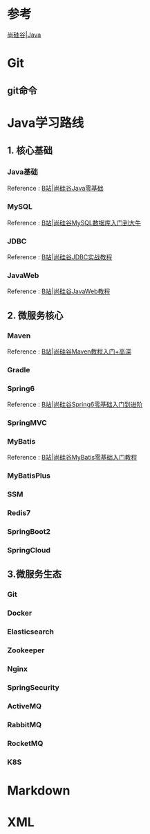 # 参考
[尚硅谷|Java](http://www.atguigu.com/download.shtml)  

# Git
## git命令


# Java学习路线
## 1. 核心基础
### Java基础
Reference : [B站|尚硅谷Java零基础](https://www.bilibili.com/video/BV1PY411e7J6)
### MySQL
Reference : [B站|尚硅谷MySQL数据库入门到大牛](https://www.bilibili.com/video/BV1iq4y1u7vj)
### JDBC
Reference : [B站|尚硅谷JDBC实战教程](https://www.bilibili.com/video/BV1sK411B71e/)
### JavaWeb
Reference : [B站|尚硅谷JavaWeb教程](https://www.bilibili.com/video/BV1AS4y177xJ)

## 2. 微服务核心
### Maven
Reference : [B站|尚硅谷Maven教程入门+高深](https://www.bilibili.com/video/BV12q4y147e4)
### Gradle
### Spring6
Reference : [B站|尚硅谷Spring6零基础入门到进阶](https://www.bilibili.com/video/BV1kR4y1b7Qc)
### SpringMVC
### MyBatis
Reference : [B站|尚硅谷MyBatis零基础入门教程](https://www.bilibili.com/video/BV1VP4y1c7j7)
### MyBatisPlus
### SSM
### Redis7
### SpringBoot2
### SpringCloud

## 3.微服务生态
### Git
### Docker
### Elasticsearch
### Zookeeper
### Nginx
### SpringSecurity
### ActiveMQ
### RabbitMQ
### RocketMQ
### K8S


# Markdown


# XML